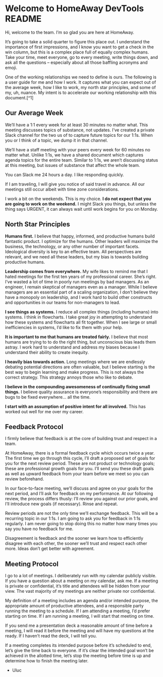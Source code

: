 # Welcome to HomeAway DevTools README
Hi, welcome to the team. I’m so glad you are here at HomeAway.

It’s going to take a solid quarter to figure this place out. I understand the importance of first impressions, and I know you want to get a check in the win column, but this is a complex place full of equally complex humans. Take your time, meet everyone, go to every meeting, write things down, and ask all the questions – especially about all those baffling acronyms and emoji.

One of the working relationships we need to define is ours. The following is a user guide for me and how I work. It captures what you can expect out of the average week, how I like to work, my north star principles, and some of my, uh, nuance. My intent is to accelerate our working relationship with this document.[^1]

## Our Average Week

We’ll have a 1:1 every week for at least 30 minutes no matter what. This meeting discusses topics of substance, not updates. I’ve created a private Slack channel for the two us of to capture future topics for our 1:1s. When you or I think of a topic, we dump it in that channel.

We’ll have a staff meeting with your peers every week for 60 minutes no matter what. Unlike 1:1s, we have a shared document which captures agenda topics for the entire team. Similar to 1:1s, we aren’t discussing status at this meeting, but issues of substance that affect the whole team.

You can Slack me 24 hours a day. I like responding quickly.

If I am traveling, I will give you notice of said travel in advance. All our meetings still occur albeit with time zone considerations.

I work a bit on the weekends. This is my choice. **I do not expect that you are going to work on the weekend.** I might Slack you things, but unless the thing says URGENT, it can always wait until work begins for you on Monday.

## North Star Principles

**Humans first.** I believe that happy, informed, and productive humans build fantastic product. I optimize for the humans. Other leaders will maximize the business, the technology, or any other number of important facets. Ideological diversity is key to an effective team. All perspectives are relevant, and we need all these leaders, but my bias is towards building productive humans.

**Leadership comes from everywhere.** My wife likes to remind me that I hated meetings for the first ten years of my professional career. She’s right. I’ve wasted a lot of time in poorly run meetings by bad managers.  As an engineer, I remain skeptical of managers even as a manager. While I believe managers are an essential part of a scaling organization, I don’t believe they have a monopoly on leadership, and I work hard to build other constructs and opportunities in our teams for non-managers to lead.

**I see things as systems.** I reduce all complex things (including humans) into systems. I think in flowcharts. I take great joy in attempting to understand how these systems and flowcharts all fit together. When I see large or small inefficiencies in systems, I’d like to fix them with your help.

**It is important to me that humans are treated fairly.** I believe that most humans are trying to to do the right thing, but unconscious bias leads them astray. I work hard to understand and address my biases because I understand their ability to create inequity.

**I heavily bias towards action.** Long meetings where we are endlessly debating potential directions are often valuable, but I believe starting is the best way to begin learning and make progress. This is not always the correct strategy. This strategy annoys those who like to debate.

**I believe in the compounding awesomeness of continually fixing small things.** I believe quality assurance is everyone’s responsibility and there are bugs to be fixed everywhere… all the time.

**I start with an assumption of positive intent for all involved.** This has worked out well for me over my career.

## Feedback Protocol

I firmly believe that feedback is at the core of building trust and respect in a team.

At HomeAway, there is a formal feedback cycle which occurs twice a year. The first time we go through this cycle, I’ll draft a proposed set of goals for you for the next review period. These are not product or technology goals; these are professional growth goals for you. I’ll send you these draft goals as well as upward feedback from your team before we meet so you can review beforehand.

In our face-to-face meeting, we’ll discuss and agree on your goals for the next period, and I’ll ask for feedback on my performance. At our following review, the process differs thusly: I’ll review you against our prior goals, and I’ll introduce new goals (if necessary). Rinse and repeat.

Review periods are not the only time we’ll exchange feedback. This will be a recurring topic in our 1:1s. I am going to ask you for feedback in 1:1s regularly. I am never going to stop doing this no matter how many times you say you have no feedback for me.

Disagreement is feedback and the sooner we learn how to efficiently disagree with each other, the sooner we’ll trust and respect each other more. Ideas don’t get better with agreement.

## Meeting Protocol

I go to a lot of meetings. I deliberately run with my calendar publicly visible. If you have a question about a meeting on my calendar, ask me. If a meeting is private or confidential, it’s title and attendees will be hidden from your view. The vast majority of my meetings are neither private nor confidential.

My definition of a meeting includes an agenda and/or intended purpose, the appropriate amount of productive attendees, and a responsible party running the meeting to a schedule. If I am attending a meeting, I’d prefer starting on time. If I am running a meeting, I will start that meeting on time.

If you send me a presentation deck a reasonable amount of time before a meeting, I will read it before the meeting and will have my questions at the ready. If I haven’t read the deck, I will tell you.

If a meeting completes its intended purpose before it’s scheduled to end, let’s give the time back to everyone. If it’s clear the intended goal won’t be achieved in the allotted time, let’s stop the meeting before time is up and determine how to finish the meeting later.

- Uluc
